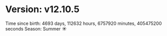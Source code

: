 # Version: v12.10.5
Time since birth: 4693 days, 112632 hours, 6757920 minutes, 405475200 seconds
Season: Summer ☀️
